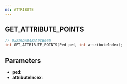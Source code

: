 ```yaml
---
ns: ATTRIBUTE
---
```

## GET_ATTRIBUTE_POINTS

```c
// 0x219DA04BAA9CB065
int GET_ATTRIBUTE_POINTS(Ped ped, int attributeIndex);
```

## Parameters
* **ped**:
* **attributeIndex**:
